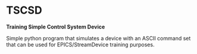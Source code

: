 # TSCSD

**Training Simple Control System Device**

Simple python program that simulates a device with an ASCII command set that can be used for EPICS/StreamDevice training purposes.

